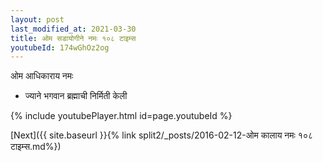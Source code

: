 ```yaml
---
layout: post
last_modified_at: 2021-03-30
title: ओम सडायोगीने नमः १०८ टाइम्स
youtubeId: 174wGhOz2og
---
```

 
 
 ओम आधिकाराय नमः  
 
 -  ज्याने भगवान ब्रह्माची निर्मिती केली 
 
  
 
  
 
 
 
 
 
 


{% include youtubePlayer.html id=page.youtubeId %}
 
[Next]({{ site.baseurl }}{% link  split2/_posts/2016-02-12-ओम कालाय नमः १०८ टाइम्स.md%})
 
